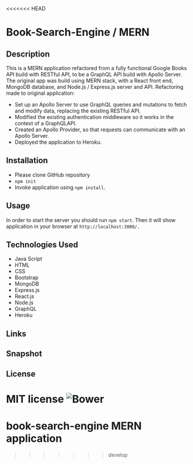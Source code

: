 <<<<<<< HEAD
# Book-Search-Engine / MERN

## Description

This is a MERN application refactored from a fully functional Google Books API build with RESTful API, to be a GraphQL API build with Apollo Server. The original app was build using MERN stack, with a React front end, MongoDB database, and Node.js / Express.js server and API.
Refactoring made to original application:

* Set up an Apollo Server to use GraphQL queries and mutations to fetch and modify data, replacing the existing RESTful API.
* Modified the existing authentication middleware so it works in the context of a GraphQLAPI.
* Created an Apollo Provider, so that requests can communicate with an Apollo Server.
* Deployed the application to Heroku.

## Installation

* Please clone GitHub repository
* `npm init`
* Invoke application using `npm install`.

## Usage

In order to start the server you should run `npm start`.  Then it will show application in your browser at `http://localhost:3000/. `

## Technologies Used


* Java Script
* HTML
* CSS
* Bootstrap
* MongoDB
* Express.js
* React.js
* Node.js
* GraphQL
* Heroku

## Links


## Snapshot



## License

**MIT** license
![Bower](https://img.shields.io/bower/l/MI)
=======
# book-search-engine MERN application






>>>>>>> develop
